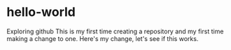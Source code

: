 # hello-world
Exploring github
This is my first time creating a repository and my first time making a change to one. 
Here's my change, let's see if this works.

